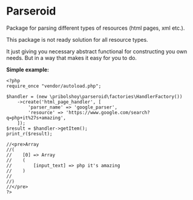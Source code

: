 # Parseroid

Package for parsing different types of resources (html pages, xml etc.).

This package is not ready solution for all resource types. 

It just giving you necessary abstract functional for constructing you own needs. But in a way that makes it easy for you to do.

__Simple example:__
```
<?php
require_once "vendor/autoload.php";

$handler = (new \pribolshoy\parseroid\factories\HandlerFactory())
    ->create('html_page_handler', [
        'parser_name' => 'google_parser',
        'resource' => 'https://www.google.com/search?q=php+it%27s+amazing',
    ]);
$result = $handler->getItem();
print_r($result);

//<pre>Array
//(
//    [0] => Array
//    (
//        [input_text] => php it's amazing
//    )
//
//)
//</pre>
?>
```
